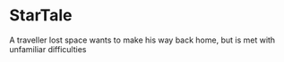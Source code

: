 # StarTale
A traveller lost space wants to make his way back home, but is met with unfamiliar difficulties
